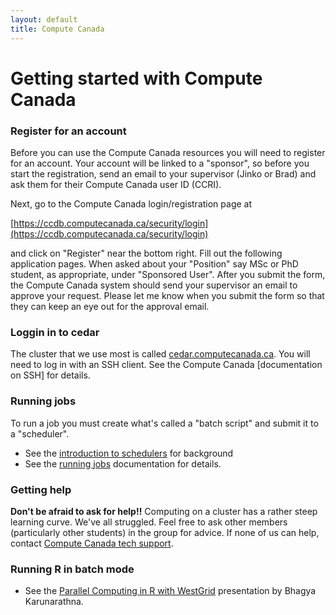 ```yaml
---
layout: default
title: Compute Canada
---
```


# Getting started with Compute Canada

### Register for an account

Before you can use the Compute Canada resources you will need to register for an account. Your account will be linked to a "sponsor", 
so before you start the registration, send an email to your supervisor (Jinko or Brad) and ask them for their Compute Canada
user ID (CCRI).

Next, go to the Compute Canada login/registration page at

[https://ccdb.computecanada.ca/security/login](https://ccdb.computecanada.ca/security/login)

and click on "Register" near the bottom right. Fill out the following application pages. When asked about your "Position" say MSc or PhD 
student, as appropriate, under "Sponsored User". After you submit the form, the Compute Canada system should send your supervisor
an email to approve your request. Please let me know when you submit the form so that they can keep an eye out for the approval email.

### Loggin in to cedar

The cluster that we use most is called [cedar.computecanada.ca](https://docs.computecanada.ca/wiki/Cedar). You will need to log in 
with an SSH client. See the Compute Canada [documentation on SSH] for details.

### Running jobs

To run a job you must create what's called a "batch script" and submit it to a "scheduler". 

* See the [introduction to schedulers](https://docs.computecanada.ca/wiki/What_is_a_scheduler%3F) for background
* See the [running jobs](https://docs.computecanada.ca/wiki/Running_jobs) documentation for details.

### Getting help

**Don't be afraid to ask for help!!** Computing on a cluster has a rather steep learning curve. We've all struggled.
Feel free to ask other members (particularly other students) in the group for advice. If none of us can help, contact [Compute Canada tech support](https://docs.computecanada.ca/wiki/Technical_support).

### Running R in batch mode

* See the [Parallel Computing in R with WestGrid](https://www.sfu.ca/content/dam/sfu/stat/documents/Statgen/ParallelComputing_inR_CC.pdf)
 presentation by Bhagya Karunarathna.



